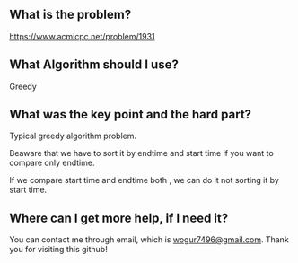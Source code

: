 ## What is the problem?

<https://www.acmicpc.net/problem/1931>

## What Algorithm should I use?

Greedy

## What was the key point and the hard part?

Typical greedy algorithm problem.

Beaware that we have to sort it by endtime and start time if you want to compare only endtime.

If we compare start time and endtime both , we can do it not sorting it by start time.

## Where can I get more help, if I need it?

You can contact me through email, which is wogur7496@gmail.com.
Thank you for visiting this github!

